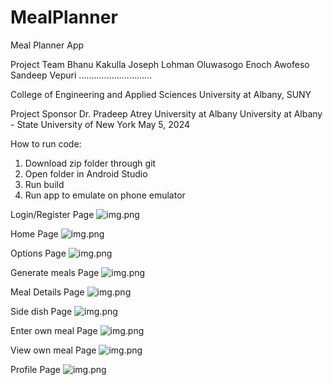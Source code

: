 # MealPlanner

Meal Planner App

Project Team
Bhanu Kakulla
Joseph Lohman
Oluwasogo Enoch Awofeso
Sandeep Vepuri
.............................

College of Engineering and Applied Sciences
University at Albany, SUNY

Project Sponsor
Dr. Pradeep Atrey
University at Albany
University at Albany - State University of New York
May 5, 2024

How to run code:

1) Download zip folder through git
2) Open folder in Android Studio
3) Run build
4) Run app to emulate on phone emulator

Login/Register Page
![img.png](PicturesReadMe/LoginRegister.png)

Home Page
![img.png](PicturesReadMe/homepage.png)

Options Page
![img.png](PicturesReadMe/breakfastoptions.png)

Generate meals Page
![img.png](PicturesReadMe/GenerateMeals.png)

Meal Details Page
![img.png](PicturesReadMe/mealDetails.png)

Side dish Page
![img.png](PicturesReadMe/sideDish.png)

Enter own meal Page
![img.png](PicturesReadMe/addingMeal.png)


View own meal Page
![img.png](PicturesReadMe/viewMeal.png)

Profile Page
![img.png](PicturesReadMe/profile.png)



